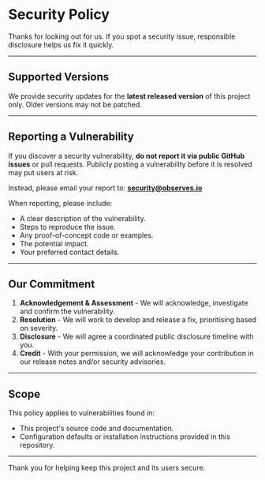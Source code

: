 # Security Policy

Thanks for looking out for us. If you spot a security issue, responsible disclosure helps us fix it quickly.

---

## Supported Versions

We provide security updates for the **latest released version** of this project only.
Older versions may not be patched.

---

## Reporting a Vulnerability

If you discover a security vulnerability, **do not report it via public GitHub issues** or pull requests.
Publicly posting a vulnerability before it is resolved may put users at risk.

Instead, please email your report to: **security@observes.io**

When reporting, please include:

- A clear description of the vulnerability.
- Steps to reproduce the issue.
- Any proof-of-concept code or examples.
- The potential impact.
- Your preferred contact details.


---

## Our Commitment

1. **Acknowledgement & Assessment** - We will acknowledge, investigate and confirm the vulnerability.
2. **Resolution** - We will work to develop and release a fix, prioritising based on severity.
3. **Disclosure** - We will agree a coordinated public disclosure timeline with you.
4. **Credit** - With your permission, we will acknowledge your contribution in our release notes and/or security advisories.

---

## Scope

This policy applies to vulnerabilities found in:

- This project's source code and documentation.
- Configuration defaults or installation instructions provided in this repository.

---

Thank you for helping keep this project and its users secure.